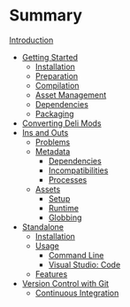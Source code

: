 # Summary

[Introduction](./README.md)  

- [Getting Started](getting_started/README.md)
  - [Installation](getting_started/installation.md)
  - [Preparation](getting_started/preparation.md)
  - [Compilation](getting_started/compilation.md)
  - [Asset Management](getting_started/assets.md)
  - [Dependencies](getting_started/dependencies.md)
  - [Packaging](getting_started/packaging.md)
- [Converting Deli Mods](conversion.md)
- [Ins and Outs](ins_and_outs/README.md)
  - [Problems](ins_and_outs/problems.md)
  - [Metadata](ins_and_outs/metadata/README.md)
    - [Dependencies](ins_and_outs/metadata/dependencies.md)
    - [Incompatibilities](ins_and_outs/metadata/incompatibilities.md)
    - [Processes](ins_and_outs/metadata/processes.md)
  - [Assets]()
    - [Setup]()
    - [Runtime]()
    - [Globbing]()
- [Standalone](standalone/README.md)
  - [Installation](standalone/installation.md)
  - [Usage](standalone/usage/README.md)
    - [Command Line](standalone/usage/command_line.md)
    - [Visual Studio: Code](standalone/usage/visual_studio_code.md)
  - [Features](standalone/features.md)
- [Version Control with Git](git/README.md)
  - [Continuous Integration](git/continuous_integration.md)
